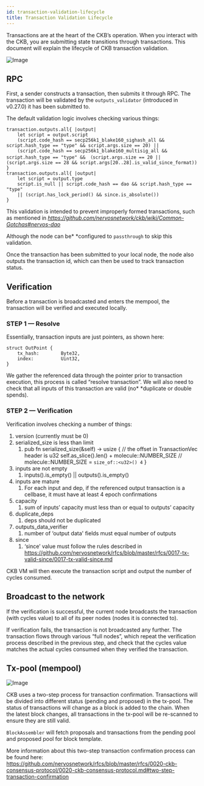 ```yaml
---
id: transaction-validation-lifecycle
title: Transaction Validation Lifecycle
---
```

Transactions are at the heart of the CKB’s operation. When you interact with the CKB, you are submitting state transitions through transactions. This document will explain the lifecycle of CKB transaction validation.

![Image](../docs/docs/assets/transaction-validation-lifecyle/未命名文件%20(1).jpg "Transaction Validation")

## RPC

First, a sender constructs a transaction, then submits it through RPC. The transaction will be validated by the `outputs_validator`  (introduced in v0.27.0) it has been submitted to. 

The default validation logic involves checking various things:

```
transaction.outputs.all{ |output|
    let script = output.script
    (script.code_hash == secp256k1_blake160_sighash_all && script.hash_type == "type" && script.args.size == 20) ||
    (script.code_hash == secp256k1_blake160_multisig_all && script.hash_type == "type" && （script.args.size == 20 || (script.args.size == 28 && script.args[20..28].is_valid_since_format))
}
transaction.outputs.all{ |output|
    let script = output.type
    script.is_null || script.code_hash == dao && script.hash_type == "type"
    || (script.has_lock_period() && since.is_absolute())
}
```

This validation is intended to prevent improperly formed transactions, such as mentioned in *https://github.com/nervosnetwork/ckb/wiki/Common-Gotchas#nervos-dao* 

Although the node can be* *configured to `passthrough` to skip this validation.

Once the transaction has been submitted to your local node, the node also outputs the transaction id, which can then be used to track transaction status.

## Verification

Before a transaction is broadcasted and enters the mempool, the transaction will be verified and executed locally.

### STEP 1 — Resolve

Essentially, transaction inputs are just pointers, as shown here:

```
struct OutPoint {
    tx_hash:        Byte32,
    index:          Uint32,
}
```

We gather the referenced data through the pointer prior to transaction execution, this process is called “resolve transaction”. We will also need to check that all inputs of this transaction are valid (no* *duplicate or double spends).

### STEP 2 — Verification

Verification involves checking a number of things:       

1. version (currently must be 0) 
2. serialized_size is less than limit 
    1. pub fn serialized_size(&self) -> usize {
            // the offset in TransactionVec header is u32
            self.as_slice().len() + molecule::NUMBER_SIZE
            // molecule::NUMBER_SIZE = `size_of::<u32>() 4`
        }
3. inputs are not empty
    1. inputs().is_empty() || outputs().is_empty()
4. inputs are mature
    1. For each input and dep, if the referenced output transaction is a cellbase, it must have at least 4 epoch confirmations
5. capacity
    1. sum of inputs’ capacity must less than or equal to outputs’ capacity
6. duplicate_deps
    1. deps should not be duplicated
7. outputs_data_verifier
    1. number of ‘output data' fields must equal number of outputs
8. since     
    1. ‘since’ value must follow the rules described in https://github.com/nervosnetwork/rfcs/blob/master/rfcs/0017-tx-valid-since/0017-tx-valid-since.md

CKB VM will then execute the transaction script and output the number of cycles consumed.

## Broadcast to the network

If the verification is successful, the current node broadcasts the transaction (with cycles value) to all of its peer nodes (nodes it is connected to). 

If verification fails, the transaction is not broadcasted any further. The transaction flows through various “full nodes”, which repeat the verification process described in the previous step, and check that the cycles value matches the actual cycles consumed when they verified the transaction.

## Tx-pool (mempool)

![Image](../docs/docs/assets/transaction-validation-lifecyle/未命名文件%20(1).jpg "Transaction Propagation")

CKB uses a two-step process for transaction confirmation. Transactions will be divided into different status (pending and proposed) in the tx-pool. The status of transactions will change as a block is added to the chain. When the latest block changes, all transactions in the tx-pool will be re-scanned to ensure they are still valid.

`BlockAssembler` will fetch proposals and transactions from the pending pool and proposed pool for block template.

More information about this two-step transaction confirmation process can be found here:
https://github.com/nervosnetwork/rfcs/blob/master/rfcs/0020-ckb-consensus-protocol/0020-ckb-consensus-protocol.md#two-step-transaction-confirmation
